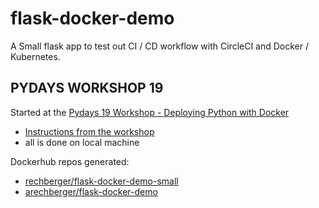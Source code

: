 # flask-docker-demo
A Small flask app to test out CI / CD workflow with CircleCI and Docker / Kubernetes.

## PYDAYS WORKSHOP 19
Started at the [Pydays 19  Workshop - Deploying Python with Docker](https://cfp.linuxwochen.at/de/LWW19/public/events/883)
- [Instructions from the workshop](https://docs.google.com/document/d/165PC4KFmLELeqVk7U2pxFcepcfKndXK2xjsEfqRTqio/edit#)
- all is done on local machine

Dockerhub repos generated:
- [rechberger/flask-docker-demo-small](https://hub.docker.com/r/arechberger/flask-docker-demo-small)
- [arechberger/flask-docker-demo](https://hub.docker.com/r/arechberger/flask-docker-demo)

